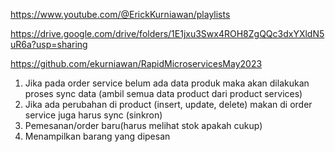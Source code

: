 https://www.youtube.com/@ErickKurniawan/playlists

https://drive.google.com/drive/folders/1E1jxu3Swx4ROH8ZgQQc3dxYXldN5uR6a?usp=sharing

https://github.com/ekurniawan/RapidMicroservicesMay2023

1. Jika pada order service belum ada data produk maka akan dilakukan proses sync data (ambil semua data product dari product services)
2. Jika ada perubahan di product (insert, update, delete) makan di order service juga harus sync (sinkron)
3. Pemesanan/order baru(harus melihat stok apakah cukup)
4. Menampilkan barang yang dipesan